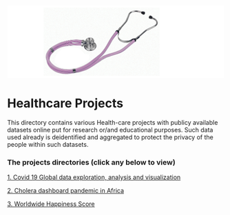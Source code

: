 ![alt img](https://github.com/M-Gwaza/Healthcare-Projects/blob/main/Screenshots/testoscope.png)
# Healthcare Projects

This directory contains various Health-care projects with publicy available datasets online put for research or/and educational purposes. Such data used already is deidentified and aggregated to protect the privacy of the people within such datasets.

### The projects directories (click any below to view)

[1. Covid 19 Global data exploration, analysis and visualization](https://github.com/M-Gwaza/Python-Projects/blob/main/WHO-COVID-19-global-data.ipynb)
[](https://github.com/M-Gwaza/Python-Projects/blob/main/WHO-COVID-19-global-data.ipynb)

[2. Cholera dashboard pandemic in Africa](https://github.com/M-Gwaza/Healthcare-Projects/tree/main/Projects/CholeraDashboard)

[3. Worldwide Happiness Score](https://github.com/M-Gwaza/Healthcare-Projects/tree/main/Projects/Happiness%20Score)
